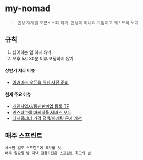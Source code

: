 # my-nomad
> 인생 자체를 오픈소스화 하기, 인생이 하나의 게임이고 퀘스트라 보자

## 규칙

1. 싫어하는 일 하지 않기.
4. 오후 5시 30분 이후 코딩하지 않기.

#### 상반기 처리 이슈
- [이커머스 오픈을 위한 사전 준비](https://github.com/myungjaeyu/my-nomad/projects/12)

#### 현재 주요 이슈
- [개인사업자/통신판매업 등록 TF](https://github.com/myungjaeyu/my-nomad/projects/2)
- [인스타그램 마케팅툴 서비스 오픈](https://github.com/myungjaeyu/my-nomad/projects/10)
- [디시클리너 가격 정책/마케팅 문제 개선](https://github.com/myungjaeyu/my-nomad/projects/11)


## 매주 스프린트
```
사소한 일도 스프린트에 추가할 것.
매주 일요일 밤 저녁 잠들기전은 스프린트 회고의 날.
```